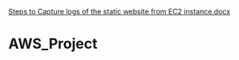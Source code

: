 [Steps to Capture logs of the static website from EC2 instance.docx](https://github.com/guruvamsi1999/AWS_Project/files/9574951/Steps.to.Capture.logs.of.the.static.website.from.EC2.instance.docx)
# AWS_Project
